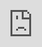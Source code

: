 [![Open in Visual Studio Code](https://classroom.github.com/assets/open-in-vscode-c66648af7eb3fe8bc4f294546bfd86ef473780cde1dea487d3c4ff354943c9ae.svg)](https://classroom.github.com/online_ide?assignment_repo_id=8975919&assignment_repo_type=AssignmentRepo)
# Lab 5

This lab has has four tasks.
Complete each task in the appropriate `.ipynb` file, these are the only files that will be graded for this lab.

## Submission Instructions

Once you are done with his lab, you will need to submit your repository for grading on Gradescope.

NOTE: If you make any changes to your GitHub repository, you MUST re-submit on Gradescope to make sure we grade the latest version of your repository. You may submit on Gradescope as many times as you like.

I have recorded a video with some instructions on how to submit your lab on Gradescope:
<iframe src="https://player.vimeo.com/video/570761775?badge=0&autopause=0&player_id=0&app_id=58479" frameborder="0" allow="autoplay; fullscreen; picture-in-picture" allowfullscreen style="position:absolute;top:0;left:0;width:100%;height:100%;" title="Submitting your GitHub Classroom assignment via Gradescope"></iframe>
<script src="https://player.vimeo.com/api/player.js"></script>

Click here to view the video in a new browser window.

Those same instructions are summarized here in text:

1. Accept the GitHub Classroom assignment for this lab (likely already done)

1. Commit and push your change to GitHub.

1. Log in to your Canvas course, and click Gradescope in the left sidebar.

1. You will be enrolled in the course and receive a confirmation email. Gradescope will also open in a new window/tab with your course dashboard and all active assignments.

1. If this is your first time using Gradescope, you will need to set a password:

    In the confirmation email you received from Gradescope, click the set your password link. Enter the same password in the password and password confirmation fields, and click Set Password.

1. You can now access Gradescope through your Canvas course.

1. When in Gradescope, click the course and you will see a list of assignments. Select the assignment you want to submit.

1. Before you can start submitting work, you may see a dialog box telling you that your assignment will be timed. Read the information carefully, and click Start Assignment only when you’re ready for the countdown to begin.

1. The first time you do this, you will need to sync your GitHub account with Gradescope, and GRANT permission to our GitHub organization.

1. Once you log in and link your GitHub account, you should find the repository and submit it to Gradescope.

1. Gradescope will email you a confirmation of your submitted work, with a link to the submission.

Note: If you make any future commits to this repository, you will need to re-submit on Gradescope. You may resubmit as many times as you like before the deadline + grace period, but you will not be able to commit after this time!

You are all done with this Lab!

Congratulations!
